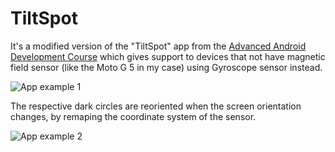 TiltSpot 
========================

It's a modified version of the "TiltSpot" app from the [Advanced Android Development Course](https://legacy.gitbook.com/book/google-developer-training/android-developer-advanced-course-concepts/details) which gives support to devices that not have magnetic field sensor (like the Moto G 5 in my case) using Gyroscope sensor instead.

![App example 1](https://rawgit.com/crisscaucott/Android-TiltSpot/master/screenshoots/TiltSpot.gif)

The respective dark circles are reoriented when the screen orientation changes, by remaping the coordinate system of the sensor.

![App example 2](https://rawgit.com/crisscaucott/Android-TiltSpot/master/screenshoots/TiltSpot2.gif)
